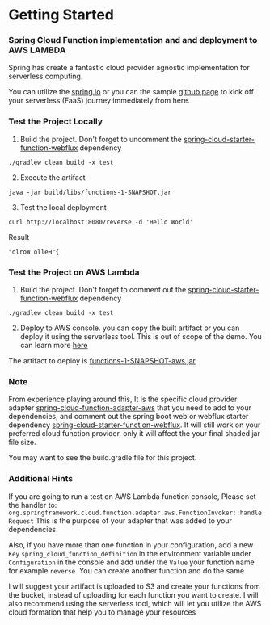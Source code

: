# Getting Started

### Spring Cloud Function implementation and and deployment to AWS LAMBDA

Spring has create a fantastic cloud provider agnostic implementation for serverless computing.

You can utilize the [spring.io](https://spring.io/serverless) or you can the sample 
[github page](https://github.com/spring-cloud/spring-cloud-function/tree/main) to kick off your
serverless (FaaS) journey immediately from here.

### Test the Project Locally

1. Build the project. Don't forget to uncomment the [spring-cloud-starter-function-webflux]() dependency

`./gradlew clean build -x test`

2. Execute the artifact

`java -jar build/libs/functions-1-SNAPSHOT.jar`

3. Test the local deployment

`curl http://localhost:8080/reverse -d 'Hello World'`

Result

`"dlroW olleH"{`


### Test the Project on AWS  Lambda

1. Build the project. Don't forget to comment out the [spring-cloud-starter-function-webflux]() dependency

`./gradlew clean build -x test`

2. Deploy to AWS console. you can copy the built artifact or you can deploy it using the serverless tool. This is out 
of scope of the demo. You can learn more [here](https://www.serverless.com/framework/docs/getting-started)

The artifact to deploy is [functions-1-SNAPSHOT-aws.jar]()

### Note
From experience playing around this, It is the specific cloud provider adapter [spring-cloud-function-adapter-aws]() 
that you need to add to your dependencies, and comment out the spring boot web or webflux starter dependency 
[spring-cloud-starter-function-webflux](). 
It will still work on your preferred cloud function provider, only it will affect the your final shaded jar file size.

You may want to see the build.gradle file for this project.

### Additional Hints

If you are going to run a test on AWS Lambda function console, Please set the handler to:`
org.springframework.cloud.function.adapter.aws.FunctionInvoker::handleRequest` This is the purpose of your adapter that 
was added to your dependencies. 

Also, if you have more than one function in your configuration, add a new `Key` 
`spring_cloud_function_definition` in the environment variable under `Configuration` in the console and add under the 
`Value` your function name for example `reverse`. You can create another function and do the same.

I will suggest your artifact is uploaded to S3 and create your functions from the bucket, instead of uploading for 
each function you want to create. I will also recommend using the serverless tool, which will let you utilize the 
AWS cloud formation that help you to manage your resources



